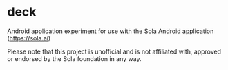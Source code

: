 # deck
Android application experiment for use with the Sola Android application (https://sola.ai)

Please note that this project is unofficial and is not affiliated with, approved or endorsed by the Sola foundation in any way.
